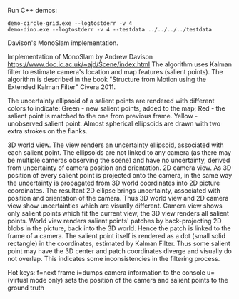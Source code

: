 Run C++ demos:
```
demo-circle-grid.exe --logtostderr -v 4
demo-dino.exe --logtostderr -v 4 --testdata ../../../../testdata
```
Davison's MonoSlam implementation.

Implementation of MonoSlam by Andrew Davison https://www.doc.ic.ac.uk/~ajd/Scene/index.html
The algorithm uses Kalman filter to estimate camera's location and map features (salient points).
The algorithm is described in the book "Structure from Motion using the Extended Kalman Filter" Civera 2011.

The uncertainty ellipsoid of a salient points are rendered with different colors to indicate:
Green - new salient points, added to the map;
Red - the salient point is matched to the one from previous frame.
Yellow - unobserved salient point.
Almost spherical ellipsoids are drawn with two extra strokes on the flanks.

3D world view. The view renders an uncertainty ellipsoid, associated with each salient point. The ellipsoids are not linked to any camera (as there may be multiple cameras observing the scene) and have no uncertainty, derived from uncertainty of camera position and orientation.
2D camera view. As 3D position of every salient point is projected onto the camera, in the same way the uncertainty is propagated from 3D world coordinates into 2D picture coordinates. The resultant 2D ellipse brings uncertainty, associated with position and orientation of the camera. Thus 3D world view and 2D camera view show uncertainties which are visually different.
Camera view shows only salient points which fit the current view, the 3D view renders all salient points.
World view renders salient points' patches by back-projecting 2D blobs in the picture, back into the 3D world. Hence the patch is linked to the frame of a camera. The salient point itself is rendered as a dot (small solid rectangle) in the coordinates, estimated by Kalman Filter. Thus some salient point may have the 3D center and patch coordinates diverge and visually do not overlap. This indicates some inconsistencies in the filtering process.

Hot keys:
f=next frame
i=dumps camera information to the console
u=(virtual mode only) sets the position of the camera  and salient points to the ground truth